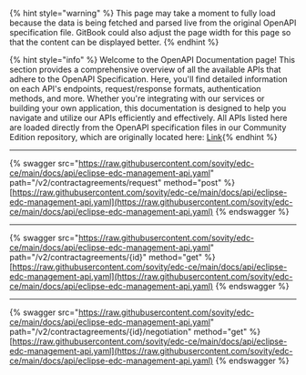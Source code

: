 {% hint style="warning" %} This page may take a moment to fully load because the data is being fetched and parsed live from the original OpenAPI specification file. GitBook could also adjust the page width for this page so that the content can be displayed better. {% endhint %}

{% hint style="info" %} Welcome to the OpenAPI Documentation page! This section provides a comprehensive overview of all the available APIs that adhere to the OpenAPI Specification. Here, you'll find detailed information on each API's endpoints, request/response formats, authentication methods, and more. Whether you're integrating with our services or building your own application, this documentation is designed to help you navigate and utilize our APIs efficiently and effectively. All APIs listed here are loaded directly from the OpenAPI specification files in our Community Edition repository, which are originally located here: <a href="https://raw.githubusercontent.com/sovity/edc-ce/main/docs/api/eclipse-edc-management-api.yaml">Link</a>{% endhint %}

---------------------------------------

{% swagger src="https://raw.githubusercontent.com/sovity/edc-ce/main/docs/api/eclipse-edc-management-api.yaml" path="/v2/contractagreements/request" method="post" %}
[https://raw.githubusercontent.com/sovity/edc-ce/main/docs/api/eclipse-edc-management-api.yaml](https://raw.githubusercontent.com/sovity/edc-ce/main/docs/api/eclipse-edc-management-api.yaml)
{% endswagger %}

---------------------------------------

{% swagger src="https://raw.githubusercontent.com/sovity/edc-ce/main/docs/api/eclipse-edc-management-api.yaml" path="/v2/contractagreements/{id}" method="get" %}
[https://raw.githubusercontent.com/sovity/edc-ce/main/docs/api/eclipse-edc-management-api.yaml](https://raw.githubusercontent.com/sovity/edc-ce/main/docs/api/eclipse-edc-management-api.yaml)
{% endswagger %}

---------------------------------------

{% swagger src="https://raw.githubusercontent.com/sovity/edc-ce/main/docs/api/eclipse-edc-management-api.yaml" path="/v2/contractagreements/{id}/negotiation" method="get" %}
[https://raw.githubusercontent.com/sovity/edc-ce/main/docs/api/eclipse-edc-management-api.yaml](https://raw.githubusercontent.com/sovity/edc-ce/main/docs/api/eclipse-edc-management-api.yaml)
{% endswagger %}
